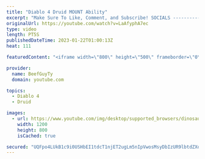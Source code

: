 ```yaml
---
title: "Diablo 4 Druid MOUNT Ability"
excerpt: "Make Sure To Like, Comment, and Subscribe! SOCIALS ---------------------------------------------- Join Our ..."
originalUrl: https://youtube.com/watch?v=LaAfyphA7ec
type: video
length: PT5S
publishedDateTime: 2023-01-22T01:00:13Z
heat: 111

featuredContent: "<iframe width=\"800\" height=\"500\" frameborder=\"0\" src=\"https://www.youtube.com/embed/LaAfyphA7ec\" allow=\"accelerometer; autoplay; encrypted-media; gyroscope; picture-in-picture\" allowfullscreen></iframe>"

provider:
  name: BeefGuyTy
  domain: youtube.com

topics:
  - Diablo 4
  - Druid

images:
  - url: https://www.youtube.com/img/desktop/supported_browsers/dinosaur.png
    width: 1200
    height: 800
    isCached: true

secured: "UQFpo4LUkB1c9i0USHbEI1tdcT1njET2ugLm5nIpVwosMsyDbIzUR9lbtdZXo4LdEUtzinqvmBHxVlabLjz+r11zYwpMHLAnk1Rmth8gTusGxUxJJBmCMyfNOSck0/Ctvmn2rgdLkf0kOn4rIQpoC8K2j3WKj1vITOCokzpVppb9s8EOMamlbMJoHWpuMdFP0T0KFJkoPILjx5ShiKS1NtNNUKTrJP4B742QOCdMcUnJfqVIp51OgFo9Ykmpu9lAZYQ5BLhKzWLKwT877a/wJ0Bbbe992d8L87+mFR8+rbBKqT/20QquIYy0WcSFaOZTzLPVdu3BRZu8t59iIarVHyCrzsMyWwhVlB1BteIRI4lqzGBemkGCQ+Cc5T0YZPEF/EPuKDpXPCPNvllbS8EWTw==;KLzNCzUU3f6+Jje/Fox2uw=="
---
```


